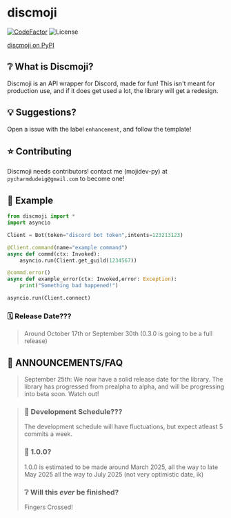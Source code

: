 # discmoji


[![CodeFactor](https://www.codefactor.io/repository/github/mojidev-py/discmoji/badge)](https://www.codefactor.io/repository/github/mojidev-py/discmoji)  ![License](https://img.shields.io/badge/License-MIT-blue?labelColor=gray&style=flat)

[discmoji on PyPI](https://pypi.org/project/discmoji/)

## ❔ What is Discmoji?
Discmoji is an API wrapper for Discord, made for fun!
This isn't meant for production use, and if it does get used a lot, the library will get a redesign.

## 💡 Suggestions? 
Open a issue with the label `enhancement`, and follow the template!

## ⭐️ Contributing
Discmoji needs contributors! contact me (mojidev-py) at `pycharmdudeig@gmail.com` to become one!

## 📖 Example
```python
from discmoji import *
import asyncio

Client = Bot(token="discord bot token",intents=123213123) 

@Client.command(name="example command")
async def commd(ctx: Invoked):
    asyncio.run(Client.get_guild(1234567))

@commd.error()
async def example_error(ctx: Invoked,error: Exception):
    print("Something bad happened!")

asyncio.run(Client.connect)
```

### 🗓️ Release Date???
> Around October 17th or September 30th (0.3.0 is going to be a full release)
## 📣 ANNOUNCEMENTS/FAQ

> September 25th: We now have a solid release date for the library. The library has progressed from prealpha to alpha, and will be progressing into beta soon. Watch out!

>### 🚀 Development Schedule???
>The development schedule will have fluctuations, but expect atleast 5 commits a week.
>###  🤞  1.0.0?
> 1.0.0 is estimated to be made around March 2025, all the way to late May 2025 all the way to July 2025 (not very optimistic date, ik)
>### ❔ Will this _ever_ be finished?
> Fingers Crossed!
